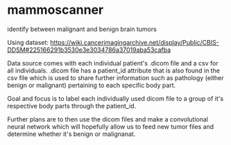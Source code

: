 # mammoscanner
identify between malignant and benign brain tumors

Using dataset: https://wiki.cancerimagingarchive.net/display/Public/CBIS-DDSM#225166291b3530e3e3034786a37019aba53cafba

Data source comes with each individual patient's .dicom file and a csv for all individuals.
.dicom file has a patient_id attribute that is also found in the csv file which is used to share further information such as pathology (either benign or malignant) pertaining to each specific body part. 

Goal and focus is to label each individually used dicom file to a group of it's respective body parts through the patient_id.

Further plans are to then use the dicom files and make a convolutional neural network which will hopefully allow us to feed new tumor files and determine whether it's benign or malignanat. 

